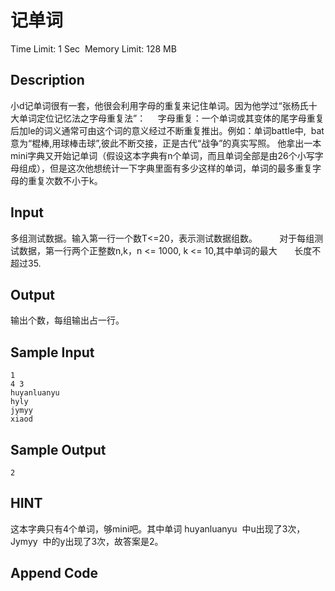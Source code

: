 # 记单词
Time Limit: 1 Sec  Memory Limit: 128 MB


## Description
小d记单词很有一套，他很会利用字母的重复来记住单词。因为他学过“张杨氏十大单词定位记忆法之字母重复法”：
    字母重复：一个单词或其变体的尾字母重复后加le的词义通常可由这个词的意义经过不断重复推出。例如：单词battle中,  bat意为“棍棒,用球棒击球”,彼此不断交接，正是古代“战争”的真实写照。
他拿出一本mini字典又开始记单词（假设这本字典有n个单词，而且单词全部是由26个小写字母组成），但是这次他想统计一下字典里面有多少这样的单词，单词的最多重复字母的重复次数不小于k。


## Input
多组测试数据。输入第一行一个数T<=20，表示测试数据组数。
        对于每组测试数据，第一行两个正整数n,k，n <= 1000, k <= 10,其中单词的最大       长度不超过35.


## Output
输出个数，每组输出占一行。


## Sample Input
```
1
4 3
huyanluanyu
hyly
jymyy
xiaod

```
## Sample Output
```
2

```

## HINT
这本字典只有4个单词，够mini吧。其中单词 
huyanluanyu  中u出现了3次，
Jymyy  中的y出现了3次，故答案是2。


## Append Code

